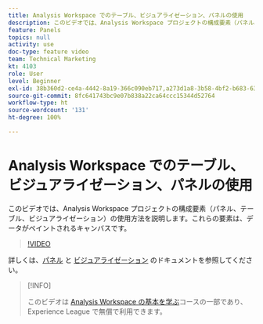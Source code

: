 ```yaml
---
title: Analysis Workspace でのテーブル、ビジュアライゼーション、パネルの使用
description: このビデオでは、Analysis Workspace プロジェクトの構成要素（パネル、テーブル、ビジュアライゼーション）の使用方法を説明します。これらの要素は、データがペイントされるキャンバスです。
feature: Panels
topics: null
activity: use
doc-type: feature video
team: Technical Marketing
kt: 4103
role: User
level: Beginner
exl-id: 38b360d2-ce4a-4442-8a19-366c090eb717,a273d1a8-3b58-4bf2-b683-638d26a1cc4e
source-git-commit: 8fc641743bc9e07b838a22ca64ccc15344d52764
workflow-type: ht
source-wordcount: '131'
ht-degree: 100%

---
```


# Analysis Workspace でのテーブル、ビジュアライゼーション、パネルの使用

このビデオでは、Analysis Workspace プロジェクトの構成要素（パネル、テーブル、ビジュアライゼーション）の使用方法を説明します。これらの要素は、データがペイントされるキャンバスです。

>[!VIDEO](https://video.tv.adobe.com/v/30369/?quality=12&learn=on)

詳しくは、[パネル](https://experienceleague.adobe.com/docs/analytics/analyze/analysis-workspace/panels/panels.html?lang=ja) と [ビジュアライゼーション](https://experienceleague.adobe.com/docs/analytics/analyze/analysis-workspace/visualizations/freeform-analysis-visualizations.html?lang=ja) のドキュメントを参照してください。

>[!INFO]
>
> このビデオは [Analysis Workspace の基本を学ぶ](https://experienceleague.adobe.com/?recommended=Analytics-U-1-2020.1.workspace)コースの一部であり、Experience League で無償で利用できます。
